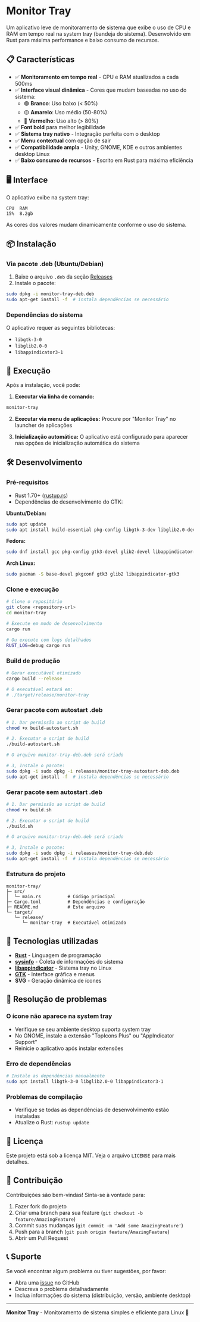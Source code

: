 # Monitor Tray

Um aplicativo leve de monitoramento de sistema que exibe o uso de CPU e RAM em tempo real na system tray (bandeja do sistema). Desenvolvido em Rust para máxima performance e baixo consumo de recursos.

## 📋 Características

- ✅ **Monitoramento em tempo real** - CPU e RAM atualizados a cada 500ms
- ✅ **Interface visual dinâmica** - Cores que mudam baseadas no uso do sistema:
  - 🟢 **Branco**: Uso baixo (< 50%)
  - 🟡 **Amarelo**: Uso médio (50-80%)
  - 🔴 **Vermelho**: Uso alto (> 80%)
- ✅ **Font bold** para melhor legibilidade
- ✅ **Sistema tray nativo** - Integração perfeita com o desktop
- ✅ **Menu contextual** com opção de sair
- ✅ **Compatibilidade ampla** - Unity, GNOME, KDE e outros ambientes desktop Linux
- ✅ **Baixo consumo de recursos** - Escrito em Rust para máxima eficiência

## 🖥️ Interface

O aplicativo exibe na system tray:
```
CPU  RAM
15%  8.2gb
```

As cores dos valores mudam dinamicamente conforme o uso do sistema.

## 📦 Instalação

### Via pacote .deb (Ubuntu/Debian)

1. Baixe o arquivo `.deb` da seção [Releases](releases)
2. Instale o pacote:
```bash
sudo dpkg -i monitor-tray-deb.deb
sudo apt-get install -f  # instala dependências se necessário
```

### Dependências do sistema
O aplicativo requer as seguintes bibliotecas:
- `libgtk-3-0`
- `libglib2.0-0`
- `libappindicator3-1`

## 🚀 Execução

Após a instalação, você pode:

1. **Executar via linha de comando:**
```bash
monitor-tray
```

2. **Executar via menu de aplicações:**
Procure por "Monitor Tray" no launcher de aplicações

3. **Inicialização automática:**
O aplicativo está configurado para aparecer nas opções de inicialização automática do sistema

## 🛠️ Desenvolvimento

### Pré-requisitos

- Rust 1.70+ ([rustup.rs](https://rustup.rs/))
- Dependências de desenvolvimento do GTK:

**Ubuntu/Debian:**
```bash
sudo apt update
sudo apt install build-essential pkg-config libgtk-3-dev libglib2.0-dev libappindicator3-dev
```

**Fedora:**
```bash
sudo dnf install gcc pkg-config gtk3-devel glib2-devel libappindicator-gtk3-devel
```

**Arch Linux:**
```bash
sudo pacman -S base-devel pkgconf gtk3 glib2 libappindicator-gtk3
```

### Clone e execução

```bash
# Clone o repositório
git clone <repository-url>
cd monitor-tray

# Execute em modo de desenvolvimento
cargo run

# Ou execute com logs detalhados
RUST_LOG=debug cargo run
```

### Build de produção

```bash
# Gerar executável otimizado
cargo build --release

# O executável estará em:
# ./target/release/monitor-tray
```

### Gerar pacote com autostart .deb

```bash
# 1. Dar permissão ao script de build
chmod +x build-autostart.sh

# 2. Executar o script de build
./build-autostart.sh

# O arquivo monitor-tray-deb.deb será criado

# 3, Instale o pacote:
sudo dpkg -i sudo dpkg -i releases/monitor-tray-autostart-deb.deb
sudo apt-get install -f  # instala dependências se necessário
```

### Gerar pacote sem autostart .deb

```bash
# 1. Dar permissão ao script de build
chmod +x build.sh

# 2. Executar o script de build
./build.sh

# O arquivo monitor-tray-deb.deb será criado

# 3, Instale o pacote:
sudo dpkg -i sudo dpkg -i releases/monitor-tray-deb.deb
sudo apt-get install -f  # instala dependências se necessário
```

### Estrutura do projeto

```
monitor-tray/
├─ src/
│  └─ main.rs          # Código principal
├─ Cargo.toml          # Dependências e configuração
├─ README.md           # Este arquivo
└─ target/
   └─ release/
      └─ monitor-tray  # Executável otimizado
```

## 🔧 Tecnologias utilizadas

- **[Rust](https://www.rust-lang.org/)** - Linguagem de programação
- **[sysinfo](https://crates.io/crates/sysinfo)** - Coleta de informações do sistema
- **[libappindicator](https://crates.io/crates/libappindicator)** - Sistema tray no Linux
- **[GTK](https://www.gtk.org/)** - Interface gráfica e menus
- **SVG** - Geração dinâmica de ícones

## 🐛 Resolução de problemas

### O ícone não aparece na system tray
- Verifique se seu ambiente desktop suporta system tray
- No GNOME, instale a extensão "TopIcons Plus" ou "AppIndicator Support"
- Reinicie o aplicativo após instalar extensões

### Erro de dependências
```bash
# Instale as dependências manualmente
sudo apt install libgtk-3-0 libglib2.0-0 libappindicator3-1
```

### Problemas de compilação
- Verifique se todas as dependências de desenvolvimento estão instaladas
- Atualize o Rust: `rustup update`

## 📄 Licença

Este projeto está sob a licença MIT. Veja o arquivo `LICENSE` para mais detalhes.

## 🤝 Contribuição

Contribuições são bem-vindas! Sinta-se à vontade para:

1. Fazer fork do projeto
2. Criar uma branch para sua feature (`git checkout -b feature/AmazingFeature`)
3. Commit suas mudanças (`git commit -m 'Add some AmazingFeature'`)
4. Push para a branch (`git push origin feature/AmazingFeature`)
5. Abrir um Pull Request

## 📞 Suporte

Se você encontrar algum problema ou tiver sugestões, por favor:
- Abra uma [issue](issues) no GitHub
- Descreva o problema detalhadamente
- Inclua informações do sistema (distribuição, versão, ambiente desktop)

---

**Monitor Tray** - Monitoramento de sistema simples e eficiente para Linux 🐧
